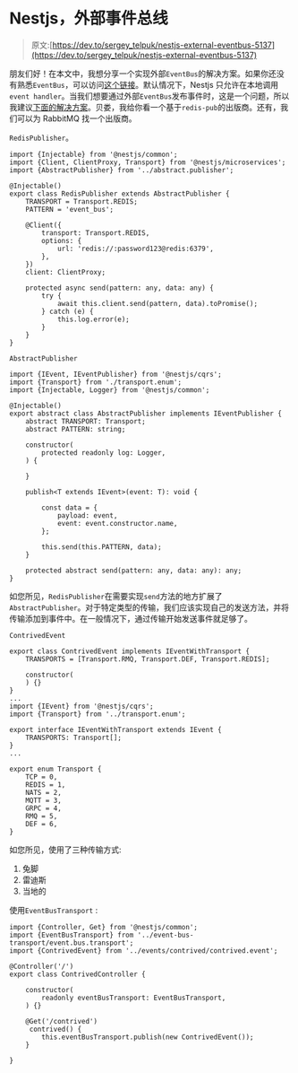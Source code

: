 # Nestjs，外部事件总线

> 原文:[https://dev.to/sergey_telpuk/nestjs-external-eventbus-5137](https://dev.to/sergey_telpuk/nestjs-external-eventbus-5137)

朋友们好！在本文中，我想分享一个实现外部`EventBus`的解决方案。如果你还没有熟悉`EventBus`，可以访问[这个链接](https://docs.nestjs.com/recipes/cqrs)。默认情况下，Nestjs 只允许在本地调用`event handler`。当我们想要通过外部`EventBus`发布事件时，这是一个问题，所以我建议[下面的解决方案](https://github.com/sergey-telpuk/nestjs-external-eventbus)。贝娄，我给你看一个基于`redis-pub`的出版商。还有，我们可以为 RabbitMQ 找一个出版商。

`RedisPublisher`。

```
import {Injectable} from '@nestjs/common';
import {Client, ClientProxy, Transport} from '@nestjs/microservices';
import {AbstractPublisher} from '../abstract.publisher';

@Injectable()
export class RedisPublisher extends AbstractPublisher {
    TRANSPORT = Transport.REDIS;
    PATTERN = 'event_bus';

    @Client({
        transport: Transport.REDIS,
        options: {
            url: 'redis://:password123@redis:6379',
        },
    })
    client: ClientProxy;

    protected async send(pattern: any, data: any) {
        try {
            await this.client.send(pattern, data).toPromise();
        } catch (e) {
            this.log.error(e);
        }
    }
} 
```

`AbstractPublisher`

```
import {IEvent, IEventPublisher} from '@nestjs/cqrs';
import {Transport} from './transport.enum';
import {Injectable, Logger} from '@nestjs/common';

@Injectable()
export abstract class AbstractPublisher implements IEventPublisher {
    abstract TRANSPORT: Transport;
    abstract PATTERN: string;

    constructor(
        protected readonly log: Logger,
    ) {

    }

    publish<T extends IEvent>(event: T): void {

        const data = {
            payload: event,
            event: event.constructor.name,
        };

        this.send(this.PATTERN, data);
    }

    protected abstract send(pattern: any, data: any): any;
} 
```

如您所见，`RedisPublisher`在需要实现`send`方法的地方扩展了`AbstractPublisher`。对于特定类型的传输，我们应该实现自己的发送方法，并将传输添加到事件中。在一般情况下，通过传输开始发送事件就足够了。

`ContrivedEvent`

```
export class ContrivedEvent implements IEventWithTransport {
    TRANSPORTS = [Transport.RMQ, Transport.DEF, Transport.REDIS];

    constructor(
    ) {}
}
...
import {IEvent} from '@nestjs/cqrs';
import {Transport} from '../transport.enum';

export interface IEventWithTransport extends IEvent {
    TRANSPORTS: Transport[];
}
...

export enum Transport {
    TCP = 0,
    REDIS = 1,
    NATS = 2,
    MQTT = 3,
    GRPC = 4,
    RMQ = 5,
    DEF = 6,
} 
```

如您所见，使用了三种传输方式:

1.  兔脚
2.  雷迪斯
3.  当地的

使用`EventBusTransport` :

```
import {Controller, Get} from '@nestjs/common';
import {EventBusTransport} from '../event-bus-transport/event.bus.transport';
import {ContrivedEvent} from '../events/contrived/contrived.event';

@Controller('/')
export class ContrivedController {

    constructor(
        readonly eventBusTransport: EventBusTransport,
    ) {}

    @Get('/contrived')
     contrived() {
        this.eventBusTransport.publish(new ContrivedEvent());
    }

} 
```